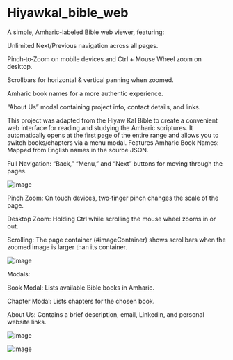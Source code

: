 # Hiyawkal_bible_web
A simple, Amharic-labeled Bible web viewer, featuring:

Unlimited Next/Previous navigation across all pages.

Pinch‐to‐Zoom on mobile devices and Ctrl + Mouse Wheel zoom on desktop.

Scrollbars for horizontal & vertical panning when zoomed.

Amharic book names for a more authentic experience.

“About Us” modal containing project info, contact details, and links.

This project was adapted from the Hiyaw Kal Bible to create a convenient web interface for reading and studying the Amharic scriptures. It automatically opens at the first page of the entire range and allows you to switch books/chapters via a menu modal.
Features
Amharic Book Names: Mapped from English names in the source JSON.

Full Navigation: “Back,” “Menu,” and “Next” buttons for moving through the pages.


![image](https://github.com/user-attachments/assets/1224ca33-24be-41df-9f8c-2e3611278485)

Pinch Zoom: On touch devices, two‐finger pinch changes the scale of the page.

Desktop Zoom: Holding Ctrl while scrolling the mouse wheel zooms in or out.

Scrolling: The page container (#imageContainer) shows scrollbars when the zoomed image is larger than its container.



![image](https://github.com/user-attachments/assets/1110576f-b45e-4524-82b8-cd8c51cb4e56)


Modals:

Book Modal: Lists available Bible books in Amharic.

Chapter Modal: Lists chapters for the chosen book.

About Us: Contains a brief description, email, LinkedIn, and personal website links.

![image](https://github.com/user-attachments/assets/74817934-a282-4bda-8466-6f103182b670)




![image](https://github.com/user-attachments/assets/1892a411-3001-4b36-81cc-d677ecfaa9fa)
